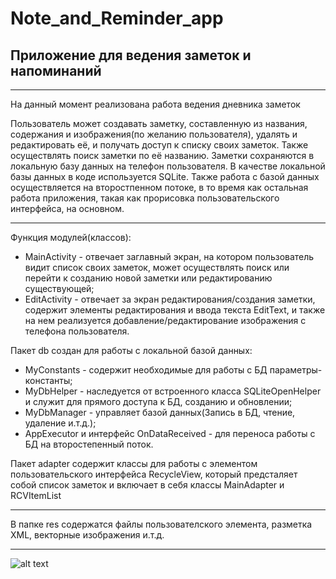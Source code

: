 # Note_and_Reminder_app
## Приложение для ведения заметок и напоминаний

---

На данный момент реализована работа ведения дневника заметок

Пользователь может создавать заметку, составленную из названия, содержания и изображения(по желанию пользователя), удалять и редактировать её, и получать 
доступ к списку своих заметок. Также осуществлять поиск заметки по её названию. Заметки сохраняются в локальную базу данных на телефон пользователя. В качестве локальной
базы данных в коде используется SQLite. Также работа с базой данных осуществляется на второстпенном потоке, в то время как остальная работа приложения, такая как
прорисовка пользовательского интерфейса, на основном.

---

Функция модулей(классов):
* MainActivity - отвечает заглавный экран, на котором пользователь видит список своих заметок, может осуществлять поиск или перейти к созданию новой заметки или редактированию 
существующей;
* EditActivity - отвечает за экран редактирования/создания заметки, содержит элементы редактирования и ввода текста EditText, и также на нем реализуется добавление/редактирование 
изображения с телефона пользователя.

Пакет db создан для работы с локальной базой данных:
* MyConstants - содержит необходимые для работы с БД параметры-константы;
* MyDbHelper - наследуется от встроенного класса SQLiteOpenHelper и служит для прямого доступа к БД, созданию и обновлении;
* MyDbManager - управляет базой данных(Запись в БД, чтение, удаление и.т.д.);
* AppExecutor и интерфейс OnDataReceived - для переноса работы с БД на второстепенный поток.


Пакет adapter содержит классы для работы с элементом пользовательского интерфейса RecycleView, который предсталяет собой список заметок и включает в себя классы MainAdapter и RCVItemList

---

В папке res содержатся файлы пользователского элемента, разметка XML, векторные изображения и.т.д.

---

![alt text](https://github.com/Dinislam-ZA/Note_and_Reminder_app/blob/main/imgs/App_Images.png)

